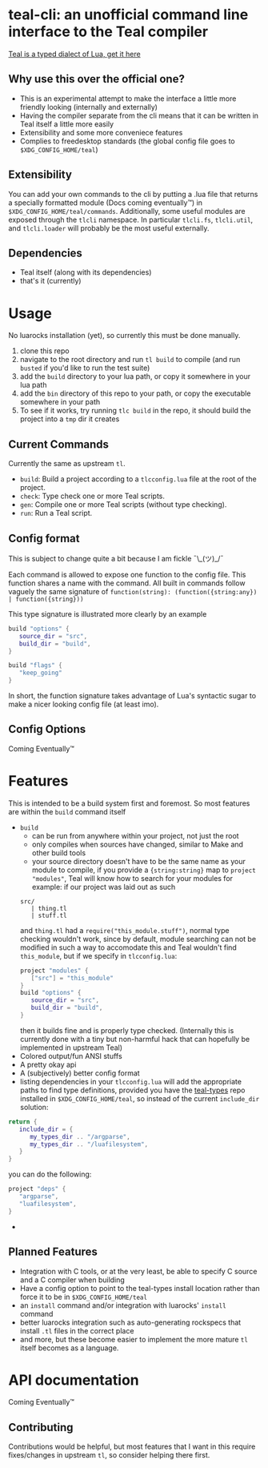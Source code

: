 # teal-cli: an unofficial command line interface to the Teal compiler
[Teal is a typed dialect of Lua, get it here](https://github.com/teal-language/tl)

## Why use this over the official one?
 - This is an experimental attempt to make the interface a little more friendly looking (internally and externally)
 - Having the compiler separate from the cli means that it can be written in Teal itself a little more easily
 - Extensibility and some more conveniece features
 - Complies to freedesktop standards (the global config file goes to `$XDG_CONFIG_HOME/teal`)

## Extensibility
You can add your own commands to the cli by putting a .lua file that returns a specially formatted module (Docs coming eventually™) in `$XDG_CONFIG_HOME/teal/commands`. Additionally, some useful modules are exposed through the `tlcli` namespace. In particular `tlcli.fs`, `tlcli.util`, and `tlcli.loader` will probably be the most useful externally.

## Dependencies
 - Teal itself (along with its dependencies)
 - that's it (currently)

# Usage

No luarocks installation (yet), so currently this must be done manually.

1. clone this repo
2. navigate to the root directory and run `tl build` to compile (and run `busted` if you'd like to run the test suite)
3. add the `build` directory to your lua path, or copy it somewhere in your lua path
4. add the `bin` directory of this repo to your path, or copy the executable somewhere in your path
5. To see if it works, try running `tlc build` in the repo, it should build the project into a `tmp` dir it creates

## Current Commands
Currently the same as upstream `tl`.
 - `build`: Build a project according to a `tlcconfig.lua` file at the root of the project.
 - `check`: Type check one or more Teal scripts.
 - `gen`: Compile one or more Teal scripts (without type checking).
 - `run`: Run a Teal script.

## Config format
This is subject to change quite a bit because I am fickle ¯\\\_(ツ)\_/¯

Each command is allowed to expose one function to the config file. This function shares a name with the command.
All built in commands follow vaguely the same signature of `function(string): (function({string:any}) | function({string}))`

This type signature is illustrated more clearly by an example

```lua
build "options" {
   source_dir = "src",
   build_dir = "build",
}

build "flags" {
   "keep_going"
}
```

In short, the function signature takes advantage of Lua's syntactic sugar to make a nicer looking config file (at least imo).

## Config Options

Coming Eventually™

# Features
This is intended to be a build system first and foremost. So most features are within the `build` command itself
 - `build`
 	- can be run from anywhere within your project, not just the root
	- only compiles when sources have changed, similar to Make and other build tools
	- your source directory doesn't have to be the same name as your module to compile, if you provide a `{string:string}` map to `project "modules"`, Teal will know how to search for your modules
	for example: if our project was laid out as such
	```
	src/
	   | thing.tl
	   | stuff.tl
	```
	and `thing.tl` had a `require("this_module.stuff")`, normal type checking wouldn't work, since by default, module searching can not be modified in such a way to accomodate this
	and Teal wouldn't find `this_module`, but if we specify in `tlcconfig.lua`:
	```lua
	project "modules" {
	   ["src"] = "this_module"
	}
	build "options" {
	   source_dir = "src",
	   build_dir = "build",
	}
	```
	then it builds fine and is properly type checked.
	(Internally this is currently done with a tiny but non-harmful hack that can hopefully be implemented in upstream Teal)
 - Colored output/fun ANSI stuffs
 - A pretty okay api
 - A (subjectively) better config format
 - listing dependencies in your `tlcconfig.lua` will add the appropriate paths to find type definitions, provided you have the [teal-types](https://github.com/teal-language/teal-types) repo installed in `$XDG_CONFIG_HOME/teal`, so instead of the current `include_dir` solution:
```lua
return {
   include_dir = {
      my_types_dir .. "/argparse",
      my_types_dir .. "/luafilesystem",
   }
}
```
you can do the following:
```lua
project "deps" {
   "argparse",
   "luafilesystem",
}
```
 -

## Planned Features
 - Integration with C tools, or at the very least, be able to specify C source and a C compiler when building
 - Have a config option to point to the teal-types install location rather than force it to be in `$XDG_CONFIG_HOME/teal`
 - an `install` command and/or integration with luarocks' `install` command
 - better luarocks integration such as auto-generating rockspecs that install `.tl` files in the correct place
 - and more, but these become easier to implement the more mature `tl` itself becomes as a language.

# API documentation

Coming Eventually™

## Contributing

Contributions would be helpful, but most features that I want in this require fixes/changes in upstream `tl`, so consider helping there first.
